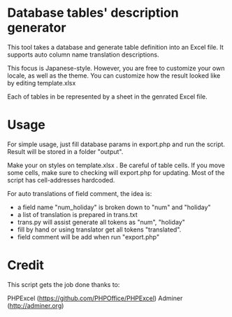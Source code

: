 Database tables' description generator
=====================================================

This tool takes a database and generate table definition into an Excel file.
It supports auto column name translation descriptions.

This focus is Japanese-style. However, you are free to customize your own locale, as well as the theme.
You can customize how the result looked like by editing template.xlsx

Each of tables in be represented by a sheet in the genrated Excel file.

Usage
=====

For simple usage, just fill database params in export.php and run the script.
Result will be stored in a folder "output".

Make your on styles on template.xlsx . Be careful of table cells. If you move some cells, make sure to checking will export.php for updating. Most of the script has cell-addresses hardcoded.

For auto translations of field comment, the idea is:

* a field name "num_holiday" is broken down to "num" and "holiday"
* a list of translation is prepared in trans.txt
* trans.py will assist generate all tokens as "num", "holiday"
* fill by hand or using translator get all tokens "translated".
* field comment will be add when run "export.php"

Credit
======

This script gets the job done thanks to:

PHPExcel (https://github.com/PHPOffice/PHPExcel)
Adminer (http://adminer.org)